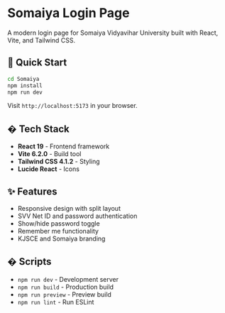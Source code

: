# Somaiya Login Page

A modern login page for Somaiya Vidyavihar University built with React, Vite, and Tailwind CSS.

## 🚀 Quick Start

```bash
cd Somaiya
npm install
npm run dev
```

Visit `http://localhost:5173` in your browser.

## �️ Tech Stack

- **React 19** - Frontend framework
- **Vite 6.2.0** - Build tool
- **Tailwind CSS 4.1.2** - Styling
- **Lucide React** - Icons

## ✨ Features

- Responsive design with split layout
- SVV Net ID and password authentication
- Show/hide password toggle
- Remember me functionality
- KJSCE and Somaiya branding

## � Scripts

- `npm run dev` - Development server
- `npm run build` - Production build
- `npm run preview` - Preview build
- `npm run lint` - Run ESLint
